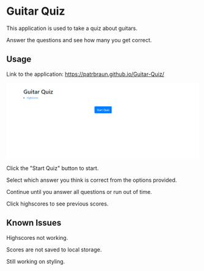 # Guitar Quiz

This application is used to take a quiz about guitars.

Answer the questions and see how many you get correct.

## Usage

Link to the application: https://patrbraun.github.io/Guitar-Quiz/

![Quiz screenshot placeholder](assets/images/screenshot.PNG)

Click the "Start Quiz" button to start.

Select which answer you think is correct from the options provided.

Continue until you answer all questions or run out of time.

Click highscores to see previous scores.

## Known Issues

Highscores not working.

Scores are not saved to local storage.

Still working on styling.
